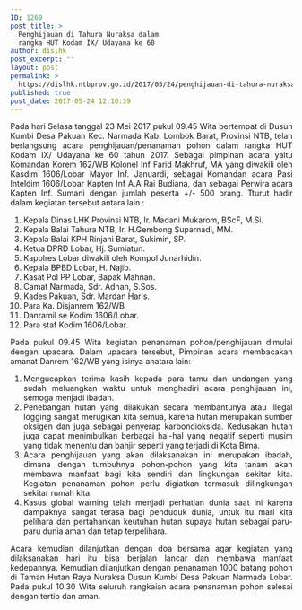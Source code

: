 ```yaml
---
ID: 1269
post_title: >
  Penghijauan di Tahura Nuraksa dalam
  rangka HUT Kodam IX/ Udayana ke 60
author: dislhk
post_excerpt: ""
layout: post
permalink: >
  https://dislhk.ntbprov.go.id/2017/05/24/penghijauan-di-tahura-nuraksa-dalam-rangka-hut-kodam-ix-udayana-ke-60/
published: true
post_date: 2017-05-24 12:10:39
---
```

<p style="text-align: justify;">Pada hari Selasa tanggal 23 Mei 2017 pukul 09.45 Wita bertempat di Dusun Kumbi Desa Pakuan Kec. Narmada Kab. Lombok Barat, Provinsi NTB, telah berlangsung acara penghijauan/penanaman pohon dalam rangka HUT Kodam IX/ Udayana ke 60 tahun 2017. Sebagai pimpinan acara yaitu Komandan Korem 162/WB Kolonel Inf Farid Makhruf, MA yang diwakili oleh Kasdim 1606/Lobar Mayor Inf. Januardi, sebagai Komandan acara Pasi Inteldim 1606/Lobar Kapten Inf A.A Rai Budiana, dan sebagai Perwira acara Kapten Inf. Sumani dengan jumlah peserta +/- 500 orang. Tturut hadir dalam kegiatan tersebut antara lain :</p>

<ol style="text-align: justify;">
 	<li>Kepala Dinas LHK Provinsi&nbsp;NTB, Ir. Madani&nbsp;Mukarom, BScF, M.Si.</li>
 	<li>Kepala Balai Tahura NTB, Ir. H.Gembong Suparnadi, MM.</li>
 	<li>Kepala Balai KPH Rinjani Barat, Sukimin, SP.</li>
 	<li>Ketua DPRD Lobar, Hj. Sumiatun.</li>
 	<li>Kapolres Lobar diwakili oleh Kompol Junarhidin.</li>
 	<li>Kepala BPBD Lobar, H. Najib.</li>
 	<li>Kasat Pol PP Lobar, Bapak Mahnan.</li>
 	<li>Camat Narmada, Sdr. Adnan, S.Sos.</li>
 	<li>Kades Pakuan, Sdr. Mardan Haris.</li>
 	<li>Para Ka. Disjanrem 162/WB</li>
 	<li>Danramil se Kodim 1606/Lobar.</li>
 	<li>Para staf Kodim 1606/Lobar.</li>
</ol>
<p style="text-align: justify;">Pada pukul 09.45 Wita kegiatan penanaman pohon/penghijauan dimulai dengan upacara. Dalam upacara tersebut, Pimpinan acara membacakan amanat Danrem 162/WB yang isinya anatara lain:</p>

<ol>
 	<li style="text-align: justify;">Mengucapkan terima kasih kepada para tamu dan undangan yang sudah meluangkan waktu untuk menghadiri acara penghijauan ini, semoga menjadi ibadah.</li>
 	<li style="text-align: justify;">Penebangan hutan yang dilakukan secara membantunya atau illegal logging sangat merugikan kita semua, karena hutan merupakan sumber oksigen dan juga sebagai penyerap karbondioksida. Kedusakan hutan juga dapat menimbulkan berbagai hal-hal yang negatif seperti musim yang tidak menentu dan banjir seperti yang terjadi di Kota Bima.</li>
 	<li style="text-align: justify;">Acara penghijauan yang akan dilaksanakan ini&nbsp;merupakan ibadah, dimana dengan tumbuhnya pohon-pohon yang kita tanam&nbsp;akan membawa manfaat bagi kita sendiri dan lingkungan sekitar kita. Kegiatan penanaman pohon perlu digiatkan termasuk dilingkungan sekitar rumah kita.</li>
 	<li style="text-align: justify;">Kasus global warning telah menjadi perhatian dunia saat ini karena dampaknya sangat terasa bagi penduduk dunia, untuk itu mari kita pelihara dan pertahankan keutuhan hutan supaya hutan sebagai paru-paru dunia aman dan tetap terpelihara.</li>
</ol>
<p style="text-align: justify;">Acara kemudian dilanjutkan dengan doa bersama agar kegiatan yang dilaksanakan hari itu bisa berjalan lancar dan membawa manfaat kedepannya. Kemudian dilanjutkan dengan penanaman 1000 batang pohon di Taman Hutan Raya Nuraksa Dusun Kumbi Desa Pakuan Narmada Lobar. Pada pukul 10.30 Wita seluruh rangkaian acara penanaman pohon selesai dengan tertib dan aman.</p>